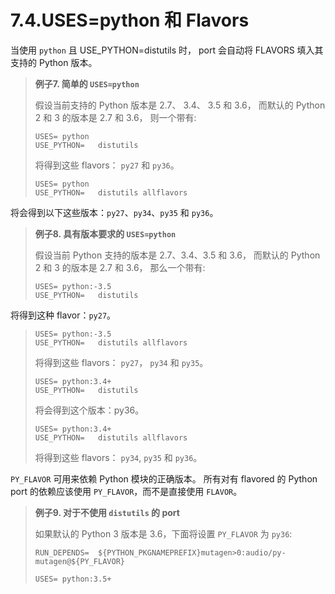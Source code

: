# 7.4.USES=python 和 Flavors

当使用 `python` 且 USE_PYTHON=distutils 时， port 会自动将 FLAVORS 填入其支持的 Python 版本。

> **例子7. 简单的 `USES=python`**
>
> 假设当前支持的 Python 版本是 2.7、 3.4、 3.5 和 3.6， 而默认的 Python 2 和 3 的版本是 2.7 和 3.6， 则一个带有:
>
> ```
> USES=	python
> USE_PYTHON=	distutils
> ```
>
>将得到这些 flavors： `py27` 和 `py36`。
>
> ```
> USES=	python
> USE_PYTHON=	distutils allflavors
> ```
>
将会得到以下这些版本：`py27`、`py34`、`py35` 和 `py36`。

> **例子8. 具有版本要求的 `USES=python`**
>
> 假设当前 Python 支持的版本是 2.7、3.4、3.5 和 3.6， 而默认的 Python 2 和 3 的版本是 2.7 和 3.6， 那么一个带有:
>
> ```
> USES=	python:-3.5
> USE_PYTHON=	distutils
> ```
>
将得到这种 flavor：`py27`。
>
> ```
> USES=	python:-3.5
> USE_PYTHON=	distutils allflavors
> ```
>
> 将得到这些 flavors： `py27`， `py34` 和 `py35`。
>
> ```
> USES=	python:3.4+
> USE_PYTHON=	distutils
> ```
>
> 将会得到这个版本：py36。
>
> ```
> USES=	python:3.4+
> USE_PYTHON=	distutils allflavors
> ```
>
>将得到这些 flavors： `py34`, `py35` 和 `py36`。

`PY_FLAVOR` 可用来依赖 Python 模块的正确版本。
所有对有 flavored 的 Python port 的依赖应该使用 `PY_FLAVOR`，而不是直接使用 `FLAVOR`。

> **例子9. 对于不使用 `distutils` 的 port**
>
> 如果默认的 Python 3 版本是 3.6，下面将设置 `PY_FLAVOR` 为 `py36`:
>
> ```
> RUN_DEPENDS=	${PYTHON_PKGNAMEPREFIX}mutagen>0:audio/py-mutagen@${PY_FLAVOR}
>
> USES=	python:3.5+
> ```
